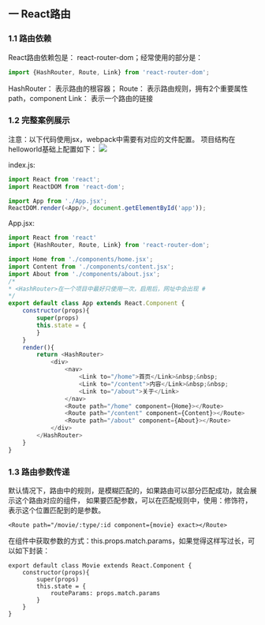 ## 一 React路由
### 1.1 路由依赖
React路由依赖包是： react-router-dom；经常使用的部分是：
```JavaScript
import {HashRouter, Route, Link} from 'react-router-dom';
```
HashRouter：	表示路由的根容器；
Route：		表示路由规则，拥有2个重要属性path，component
Link：			表示一个路由的链接
### 1.2 完整案例展示
注意：以下代码使用jsx，webpack中需要有对应的文件配置。
项目结构在helloworld基础上配置如下：
![](/images/JavaScript/react-02.png)

index.js:
```JavaScript
import React from 'react';
import ReactDOM from 'react-dom';

import App from './App.jsx';
ReactDOM.render(<App/>, document.getElementById('app'));
```

App.jsx:
```JavaScript
import React from 'react'
import {HashRouter, Route, Link} from 'react-router-dom';

import Home from './components/home.jsx';
import Content from './components/content.jsx';
import About from './components/about.jsx';
/*
* <HashRouter>在一个项目中最好只使用一次，启用后，网址中会出现 #
*/
export default class App extends React.Component {
	constructor(props){
		super(props)
		this.state = {
		}
	}
	render(){
		return <HashRouter>
			<div>
				<nav>
					<Link to="/home">首页</Link>&nbsp;&nbsp;
					<Link to="/content">内容</Link>&nbsp;&nbsp;
					<Link to="/about">关于</Link>
				</nav>
				<Route path="/home" component={Home}></Route>
				<Route path="/content" component={Content}></Route>
				<Route path="/about" component={About}></Route>
			</div>
		</HashRouter>
	}
}

```
### 1.3 路由参数传递
默认情况下，路由中的规则，是模糊匹配的，如果路由可以部分匹配成功，就会展示这个路由对应的组件，
如果要匹配参数，可以在匹配规则中，使用：修饰符，表示这个位置匹配到的是参数。
```
<Route path="/movie/:type/:id component={movie} exact></Route>
```
在组件中获取参数的方式：this.props.match.params，如果觉得这样写过长，可以如下封装：
```
export default class Movie extends React.Component {
    constructor(props){
        super(props)
        this.state = {
            routeParams: props.match.params
        }
    }
}
```